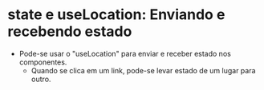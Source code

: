 # state e useLocation: Enviando e recebendo estado

- Pode-se usar o "useLocation" para enviar e receber estado nos componentes.
  - Quando se clica em um link, pode-se levar estado de um lugar para outro.
